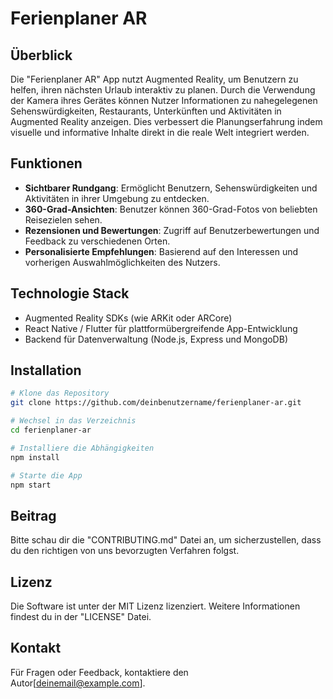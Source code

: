 # Ferienplaner AR

## Überblick
Die "Ferienplaner AR" App nutzt Augmented Reality, um Benutzern zu helfen, ihren nächsten Urlaub interaktiv zu planen. Durch die Verwendung der Kamera ihres Gerätes können Nutzer Informationen zu nahegelegenen Sehenswürdigkeiten, Restaurants, Unterkünften und Aktivitäten in Augmented Reality anzeigen. Dies verbessert die Planungserfahrung indem visuelle und informative Inhalte direkt in die reale Welt integriert werden.

## Funktionen
- **Sichtbarer Rundgang**: Ermöglicht Benutzern, Sehenswürdigkeiten und Aktivitäten in ihrer Umgebung zu entdecken.
- **360-Grad-Ansichten**: Benutzer können 360-Grad-Fotos von beliebten Reisezielen sehen.
- **Rezensionen und Bewertungen**: Zugriff auf Benutzerbewertungen und Feedback zu verschiedenen Orten.
- **Personalisierte Empfehlungen**: Basierend auf den Interessen und vorherigen Auswahlmöglichkeiten des Nutzers.

## Technologie Stack
- Augmented Reality SDKs (wie ARKit oder ARCore)
- React Native / Flutter für plattformübergreifende App-Entwicklung
- Backend für Datenverwaltung (Node.js, Express und MongoDB)

## Installation
```bash
# Klone das Repository
git clone https://github.com/deinbenutzername/ferienplaner-ar.git

# Wechsel in das Verzeichnis
cd ferienplaner-ar

# Installiere die Abhängigkeiten
npm install

# Starte die App
npm start
```

## Beitrag
Bitte schau dir die "CONTRIBUTING.md" Datei an, um sicherzustellen, dass du den richtigen von uns bevorzugten Verfahren folgst.

## Lizenz
Die Software ist unter der MIT Lizenz lizenziert. Weitere Informationen findest du in der "LICENSE" Datei.

## Kontakt
Für Fragen oder Feedback, kontaktiere den Autor[deinemail@example.com].